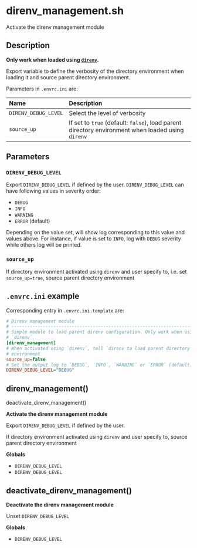 # direnv_management.sh

Activate the direnv management module

## Description

**Only work when loaded using [`direnv`](https://direnv.net).**

Export variable to define the verbosity of the directory environment when
loading it and source parent directory environment.

Parameters in `.envrc.ini` are:

| Name                   | Description                                                                                        |
| :--------------------- | :------------------------------------------------------------------------------------------------- |
| `DIRENV_DEBUG_LEVEL`   | Select the level of verbosity                                                                      |
| `source_up`            | If set to `true` (default: `false`), load parent directory environment when loaded using `direnv`  |

## Parameters

### `DIRENV_DEBUG_LEVEL`

Export `DIRENV_DEBUG_LEVEL` if defined by the user. `DIRENV_DEBUG_LEVEL` can
have following values in severity order:

  - `DEBUG`
  - `INFO`
  - `WARNING`
  - `ERROR` (default)

Depending on the value set, will show log corresponding to this value and
values above. For instance, if value is set to `INFO`, log with `DEBUG`
severity while others log will be printed.

### `source_up`

If directory environment activated using `direnv` and user specify to, i.e.
set `source_up=true`, source parent directory environment

## `.envrc.ini` example

Corresponding entry in `.envrc.ini.template` are:

```ini
# Direnv management module
# ------------------------------------------------------------------------------
# Simple module to load parent direnv configuration. Only work when using
# `direnv`
[direnv_management]
# When activated using `direnv`, tell `direnv to load parent directory
# environment
source_up=false
# Set the output log to `DEBUG`, `INFO`, `WARNING` or `ERROR` (default)
DIRENV_DEBUG_LEVEL="DEBUG"
```



## direnv_management()
deactivate_direnv_management()

 **Activate the direnv management module**
 
 Export `DIRENV_DEBUG_LEVEL` if defined by the user.
 
 If directory environment activated using `direnv` and user specify to,
 source parent directory environment

 **Globals**

 - `DIRENV_DEBUG_LEVEL`
 - `DIRENV_DEBUG_LEVEL`

## deactivate_direnv_management()

 **Deactivate the direnv management module**
 
 Unset `DIRENV_DEBUG_LEVEL`

 **Globals**

 - `DIRENV_DEBUG_LEVEL`
